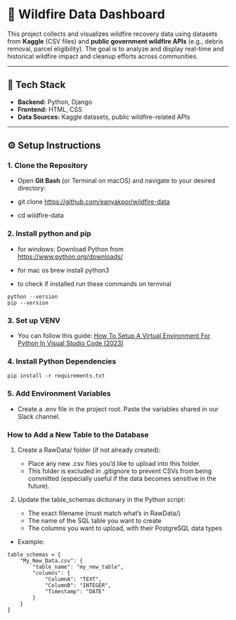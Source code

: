 # 🌲 Wildfire Data Dashboard

This project collects and visualizes wildfire recovery data using datasets from **Kaggle** (CSV files) and **public government wildfire APIs** (e.g., debris removal, parcel eligibility). The goal is to analyze and display real-time and historical wildfire impact and cleanup efforts across communities.

---

## 🔧 Tech Stack

- **Backend:** Python, Django  
- **Frontend:** HTML, CSS  
- **Data Sources:** Kaggle datasets, public wildfire-related APIs

---

## ⚙️ Setup Instructions

### 1. Clone the Repository

- Open **Git Bash** (or Terminal on macOS) and navigate to your desired directory:

- git clone https://github.com/eanyakpor/wildfire-data

- cd wildfire-data

### 2. Install python and pip 

- for windows: Download Python from https://www.python.org/downloads/

- for mac os brew install python3 

- to check if installed run these commands on terminal 

```
python --version
pip --version
```

### 3. Set up VENV

- You can follow this guide:
[How To Setup A Virtual Environment For Python In Visual Studio Code (2023)](https://www.youtube.com/watch?v=GZbeL5AcTgw)

### 4. Install Python Dependencies

```
pip install -r requirements.txt
```

### 5. Add Environment Variables

- Create a .env file in the project root. Paste the variables shared in our Slack channel.

### How to Add a New Table to the Database 

1.	Create a RawData/ folder (if not already created):
	- Place any new .csv files you’d like to upload into this folder.
	- This folder is excluded in .gitignore to prevent CSVs from being committed (especially useful if the data becomes sensitive in the future).

2.	Update the table_schemas dictionary in the Python script:
    - The exact filename (must match what’s in RawData/)
    - The name of the SQL table you want to create
    - The columns you want to upload, with their PostgreSQL data types

- Example:

```
table_schemas = {
    "My_New_Data.csv": {
        "table_name": "my_new_table",
        "columns": {
            "ColumnA": "TEXT",
            "ColumnB": "INTEGER",
            "Timestamp": "DATE"
        }
    }
}
```